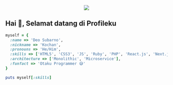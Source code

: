 <p align="center">
  <img src="https://user-images.githubusercontent.com/69864986/180283239-f215cd9c-9c3c-42c6-b380-7f84754ee365.gif">
</p>

## Hai 👋, Selamat datang di Profileku

```rb
myself = {
  :name => 'Deo Subarno',
  :nickname => 'Kochan',
  :pronouns => 'He/Him',
  :skills => ['HTML5', 'CSS3', 'JS', 'Ruby', 'PHP', 'React.js', 'Next.js', 'Laravel', 'TailwindCSS', 'Bootstrap'],
  :architecture => ['Monolithic', 'Microservice'],
  :funfact => 'Otaku Programmer 😅'
}

puts myself[:skills]
```
